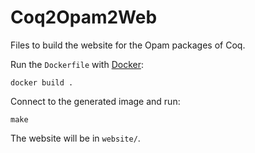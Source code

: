 # Coq2Opam2Web

Files to build the website for the Opam packages of Coq.

Run the `Dockerfile` with [Docker](http://www.docker.com/):

    docker build .

Connect to the generated image and run:

    make

The website will be in `website/`.
